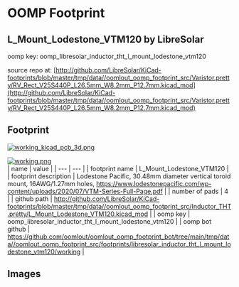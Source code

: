 # OOMP Footprint  
## L_Mount_Lodestone_VTM120  by LibreSolar  
  
oomp key: oomp_libresolar_inductor_tht_l_mount_lodestone_vtm120  
  
source repo at: [http://github.com/LibreSolar/KiCad-footprints/blob/master/tmp/data//oomlout_oomp_footprint_src/Varistor.pretty/RV_Rect_V25S440P_L26.5mm_W8.2mm_P12.7mm.kicad_mod](http://github.com/LibreSolar/KiCad-footprints/blob/master/tmp/data//oomlout_oomp_footprint_src/Varistor.pretty/RV_Rect_V25S440P_L26.5mm_W8.2mm_P12.7mm.kicad_mod)  
## Footprint  
  
[![working_kicad_pcb_3d.png](working_kicad_pcb_3d_600.png)](working_kicad_pcb_3d.png)  
  
[![working.png](working_600.png)](working.png)  
| name | value | 
| --- | --- | 
| footprint name | L_Mount_Lodestone_VTM120 | 
| footprint description | Lodestone Pacific, 30.48mm diameter vertical toroid mount, 16AWG/1.27mm holes, https://www.lodestonepacific.com/wp-content/uploads/2020/07/VTM-Series-Full-Page.pdf | 
| number of pads | 4 | 
| github path | http://github.com/LibreSolar/KiCad-footprints/blob/master/tmp/data//oomlout_oomp_footprint_src/Inductor_THT.pretty/L_Mount_Lodestone_VTM120.kicad_mod | 
| oomp key | oomp_libresolar_inductor_tht_l_mount_lodestone_vtm120 | 
| oomp bot github | https://github.com/oomlout/oomlout_oomp_footprint_bot/tree/main/tmp/data//oomlout_oomp_footprint_src/footprints/libresolar_inductor_tht_l_mount_lodestone_vtm120/working | 
## Images  
